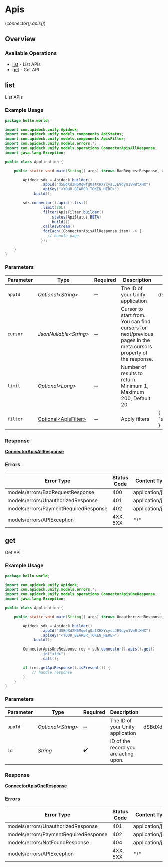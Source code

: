 # Apis
(*connector().apis()*)

## Overview

### Available Operations

* [list](#list) - List APIs
* [get](#get) - Get API

## list

List APIs

### Example Usage

```java
package hello.world;

import com.apideck.unify.Apideck;
import com.apideck.unify.models.components.ApiStatus;
import com.apideck.unify.models.components.ApisFilter;
import com.apideck.unify.models.errors.*;
import com.apideck.unify.models.operations.ConnectorApisAllResponse;
import java.lang.Exception;

public class Application {

    public static void main(String[] args) throws BadRequestResponse, UnauthorizedResponse, PaymentRequiredResponse, Exception {

        Apideck sdk = Apideck.builder()
                .appId("dSBdXd2H6Mqwfg0atXHXYcysLJE9qyn1VwBtXHX")
                .apiKey("<YOUR_BEARER_TOKEN_HERE>")
            .build();

        sdk.connector().apis().list()
                .limit(20L)
                .filter(ApisFilter.builder()
                    .status(ApiStatus.BETA)
                    .build())
                .callAsStream()
                .forEach((ConnectorApisAllResponse item) -> {
                   // handle page
                });

    }
}
```

### Parameters

| Parameter                                                                                                        | Type                                                                                                             | Required                                                                                                         | Description                                                                                                      | Example                                                                                                          |
| ---------------------------------------------------------------------------------------------------------------- | ---------------------------------------------------------------------------------------------------------------- | ---------------------------------------------------------------------------------------------------------------- | ---------------------------------------------------------------------------------------------------------------- | ---------------------------------------------------------------------------------------------------------------- |
| `appId`                                                                                                          | *Optional\<String>*                                                                                              | :heavy_minus_sign:                                                                                               | The ID of your Unify application                                                                                 | dSBdXd2H6Mqwfg0atXHXYcysLJE9qyn1VwBtXHX                                                                          |
| `cursor`                                                                                                         | *JsonNullable\<String>*                                                                                          | :heavy_minus_sign:                                                                                               | Cursor to start from. You can find cursors for next/previous pages in the meta.cursors property of the response. |                                                                                                                  |
| `limit`                                                                                                          | *Optional\<Long>*                                                                                                | :heavy_minus_sign:                                                                                               | Number of results to return. Minimum 1, Maximum 200, Default 20                                                  |                                                                                                                  |
| `filter`                                                                                                         | [Optional\<ApisFilter>](../../models/components/ApisFilter.md)                                                   | :heavy_minus_sign:                                                                                               | Apply filters                                                                                                    | {<br/>"status": "beta"<br/>}                                                                                     |

### Response

**[ConnectorApisAllResponse](../../models/operations/ConnectorApisAllResponse.md)**

### Errors

| Error Type                            | Status Code                           | Content Type                          |
| ------------------------------------- | ------------------------------------- | ------------------------------------- |
| models/errors/BadRequestResponse      | 400                                   | application/json                      |
| models/errors/UnauthorizedResponse    | 401                                   | application/json                      |
| models/errors/PaymentRequiredResponse | 402                                   | application/json                      |
| models/errors/APIException            | 4XX, 5XX                              | \*/\*                                 |

## get

Get API

### Example Usage

```java
package hello.world;

import com.apideck.unify.Apideck;
import com.apideck.unify.models.errors.*;
import com.apideck.unify.models.operations.ConnectorApisOneResponse;
import java.lang.Exception;

public class Application {

    public static void main(String[] args) throws UnauthorizedResponse, PaymentRequiredResponse, NotFoundResponse, Exception {

        Apideck sdk = Apideck.builder()
                .appId("dSBdXd2H6Mqwfg0atXHXYcysLJE9qyn1VwBtXHX")
                .apiKey("<YOUR_BEARER_TOKEN_HERE>")
            .build();

        ConnectorApisOneResponse res = sdk.connector().apis().get()
                .id("<id>")
                .call();

        if (res.getApiResponse().isPresent()) {
            // handle response
        }
    }
}
```

### Parameters

| Parameter                               | Type                                    | Required                                | Description                             | Example                                 |
| --------------------------------------- | --------------------------------------- | --------------------------------------- | --------------------------------------- | --------------------------------------- |
| `appId`                                 | *Optional\<String>*                     | :heavy_minus_sign:                      | The ID of your Unify application        | dSBdXd2H6Mqwfg0atXHXYcysLJE9qyn1VwBtXHX |
| `id`                                    | *String*                                | :heavy_check_mark:                      | ID of the record you are acting upon.   |                                         |

### Response

**[ConnectorApisOneResponse](../../models/operations/ConnectorApisOneResponse.md)**

### Errors

| Error Type                            | Status Code                           | Content Type                          |
| ------------------------------------- | ------------------------------------- | ------------------------------------- |
| models/errors/UnauthorizedResponse    | 401                                   | application/json                      |
| models/errors/PaymentRequiredResponse | 402                                   | application/json                      |
| models/errors/NotFoundResponse        | 404                                   | application/json                      |
| models/errors/APIException            | 4XX, 5XX                              | \*/\*                                 |